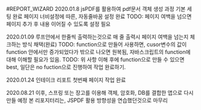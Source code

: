 ﻿#REPORT_WIZARD
2020.01.8
jsPDF를 활용하여 pdf문서 객체 생성 과정 기본 세팅 완료
페이지 너비설정에 따른, 자동줄바꿈 설정 완료
TODO: 페이지 여백을 넘으면 페이지 추가 후 내용 이어질 수 있도록 설정 필요

2020.01.09
루프안에서 한줄씩 출력하는것으로 매 줄 출력시 페이지 여백을 넘는지 체크하는 방식 채택(완료)
TODO: function으로 만들어 사용하면, cusor변수의 값이 function 안에서만 증가되었다가 밖으로 나오면 원복됨, 자바스크립트의 function에 대해 이해할 필요가 있음.
TODO: 위 사항 이해 후에 function으로 만들 수 있으면 best, 일단은 no fuction으로 진행하여 작업 완료하기.

2020.01.24
인테이크 리포트 첫번째 페이지 작업 완료

2020.08.21
이후, 스프링 또는 장고를 이용해 객체, 암호화, DB를 결합한 앱으로 다시 만들 예정 본 리포지터리는, JSPDF 활용 방향성을 연습했던것으로 마무리
